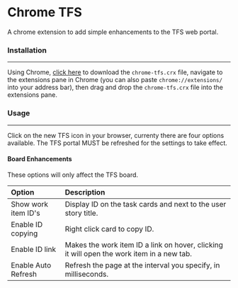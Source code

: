 # Chrome TFS 

A chrome extension to add simple enhancements to the TFS web portal.

### Installation
---

Using Chrome, [click here](https://github.com/jonlunsford/chrome-tfs/raw/master/chrome-tfs.crx) to download the `chrome-tfs.crx` file, navigate to the extensions pane in Chrome (you can also paste `chrome://extensions/` into your address bar), then drag and drop the `chrome-tfs.crx` file into the extensions pane.

### Usage
---
Click on the new TFS icon in your browser, currenty there are four options available. The TFS portal MUST be refreshed for the settings to take effect.

#### Board Enhancements
These options will only affect the TFS board.

| Option                | Description                                                                                |
|:----------------------|:-------------------------------------------------------------------------------------------|
| Show work item ID's   | Display ID on the task cards and next to the user story title.                             |
| Enable ID copying     | Right click card to copy ID.                                                               |
| Enable ID link        | Makes the work item ID a link on hover, clicking it will open the work item in a new tab.  |
| Enable Auto Refresh   | Refresh the page at the interval you specify, in milliseconds.                             |